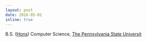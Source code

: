 ```yaml
---
layout: post
date: 2016-05-01 
inline: true
---
```


B.S. ([Hons](https://www.shc.psu.edu)) Computer Science, [The Pennsylvania State Universit](https://www.psu.edu)
